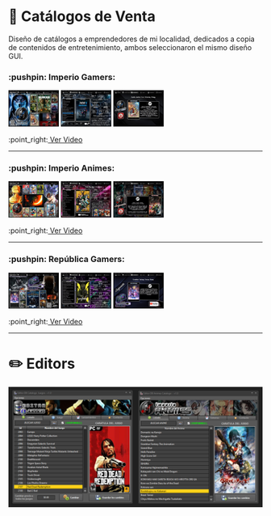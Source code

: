 # :handbag: Catálogos de Venta

Diseño de catálogos a emprendedores de mi localidad, dedicados a copia de contenidos de entretenimiento, 
ambos seleccionaron el mismo diseño GUI.

<h3>	:pushpin: Imperio Gamers:</h3>
<p>
    <img src="https://github.com/DoctorBIOS1990/catalogos-windows/blob/main/Imperio/1.jpg" width="100">
    <img src="https://github.com/DoctorBIOS1990/catalogos-windows/blob/main/Imperio/2.jpg" width="100">
    <img src="https://github.com/DoctorBIOS1990/catalogos-windows/blob/main/Imperio/3.jpg" width="100">
</p>
 :point_right:<a href="https://www.youtube.com/watch?v=iMr757BYXWQ"> Ver Video</a>
 <hr>
 
<h3> 	:pushpin: Imperio Animes:</h3>
<p>
    <img src="https://github.com/DoctorBIOS1990/catalogos-windows/blob/main/Imperio/7.jpg" width="100">
    <img src="https://github.com/DoctorBIOS1990/catalogos-windows/blob/main/Imperio/8.jpg" width="100">
    <img src="https://github.com/DoctorBIOS1990/catalogos-windows/blob/main/Imperio/9.jpg" width="100">
</p>
 :point_right:<a href="https://www.youtube.com/watch?v=oH8NJ-h2dVw"> Ver Video</a>
<hr>

<h3>	:pushpin: República Gamers:</h3>
<p>
    <img src="https://github.com/DoctorBIOS1990/catalogos-windows/blob/main/Republica%20Gamers/1.jpg" width="100">
    <img src="https://github.com/DoctorBIOS1990/catalogos-windows/blob/main/Republica%20Gamers/2.jpg" width="100">
    <img src="https://github.com/DoctorBIOS1990/catalogos-windows/blob/main/Republica%20Gamers/3.jpg" width="100">
</p>
   :point_right:<a href="https://www.youtube.com/watch?v=WEwS1Z19qoY"> Ver Video</a>

<hr>

# 	:pencil2: Editors
<img src="https://github.com/DoctorBIOS1990/catalogos-windows/blob/main/Editors/MainTab%20Editors.png">
   
